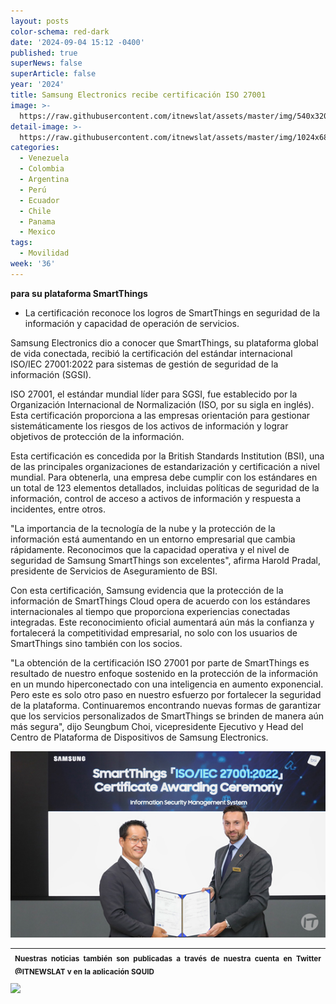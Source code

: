 ```yaml
---
layout: posts
color-schema: red-dark
date: '2024-09-04 15:12 -0400'
published: true
superNews: false
superArticle: false
year: '2024'
title: Samsung Electronics recibe certificación ISO 27001
image: >-
  https://raw.githubusercontent.com/itnewslat/assets/master/img/540x320/Samsung-ISO-p.jpg
detail-image: >-
  https://raw.githubusercontent.com/itnewslat/assets/master/img/1024x680/Samsung-ISO-g.jpg
categories:
  - Venezuela
  - Colombia
  - Argentina
  - Perú
  - Ecuador
  - Chile
  - Panama
  - Mexico
tags:
  - Movilidad
week: '36'
---
```

**para su plataforma SmartThings**

- La certificación reconoce los logros de SmartThings en seguridad de la información y capacidad de operación de servicios.

 Samsung Electronics dio a conocer que SmartThings, su plataforma global de vida conectada, recibió la certificación del estándar internacional ISO/IEC 27001:2022 para sistemas de gestión de seguridad de la información (SGSI).

ISO 27001, el estándar mundial líder para SGSI, fue establecido por la Organización Internacional de Normalización (ISO, por su sigla en inglés). Esta certificación proporciona a las empresas orientación para gestionar sistemáticamente los riesgos de los activos de información y lograr objetivos de protección de la información.

Esta certificación es concedida por la British Standards Institution (BSI), una de las principales organizaciones de estandarización y certificación a nivel mundial. Para obtenerla, una empresa debe cumplir con los estándares en un total de 123 elementos detallados, incluidas políticas de seguridad de la información, control de acceso a activos de información y respuesta a incidentes, entre otros.

"La importancia de la tecnología de la nube y la protección de la información está aumentando en un entorno empresarial que cambia rápidamente. Reconocimos que la capacidad operativa y el nivel de seguridad de Samsung SmartThings son excelentes", afirma Harold Pradal, presidente de Servicios de Aseguramiento de BSI.

Con esta certificación, Samsung evidencia que la protección de la información de SmartThings Cloud opera de acuerdo con los estándares internacionales al tiempo que proporciona experiencias conectadas integradas. Este reconocimiento oficial aumentará aún más la confianza y fortalecerá la competitividad empresarial, no solo con los usuarios de SmartThings sino también con los socios.

"La obtención de la certificación ISO 27001 por parte de SmartThings es resultado de nuestro enfoque sostenido en la protección de la información en un mundo hiperconectado con una inteligencia en aumento exponencial. Pero este es solo otro paso en nuestro esfuerzo por fortalecer la seguridad de la plataforma. Continuaremos encontrando nuevas formas de garantizar que los servicios personalizados de SmartThings se brinden de manera aún más segura", dijo Seungbum Choi, vicepresidente Ejecutivo y Head del Centro de Plataforma de Dispositivos de Samsung Electronics.

![](https://raw.githubusercontent.com/itnewslat/assets/master/img/540x320/Samsung-ISO-p.jpg)

<table style="height: 42px;" width="569">
<tbody>
<tr>
<td style="text-align: justify;"><sub><strong>Nuestras noticias también son publicadas a través de nuestra cuenta en Twitter <a href="https://twitter.com/itnewslat?lang=es">@ITNEWSLAT</a> y en la aplicación <a href="https://squidapp.co/en/">SQUID</a></strong></sub></td>
</tr>
</tbody>
</table>

<img src="https://tracker.metricool.com/c3po.jpg?hash=56f88a41e39ab42c063cc51676587a04"/>

